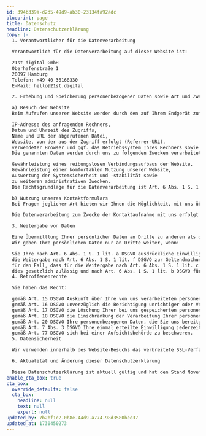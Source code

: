 ```yaml
---
id: 394b339a-d2d5-49d9-ab30-23134fa92adc
blueprint: page
title: Datenschutz
headline: Datenschutzerklärung
copy: |-
  1. Verantwortlicher für die Datenverarbeitung

  Verantwortlich für die Datenverarbeitung auf dieser Website ist:

  21st digital GmbH
  Oberhafenstraße 1
  20097 Hamburg
  Telefon: +49 40 36168330
  E-Mail: hello@21st.digital

  2. Erhebung und Speicherung personenbezogener Daten sowie Art und Zweck ihrer Verwendung

  a) Besuch der Website
  Beim Aufrufen unserer Website werden durch den auf Ihrem Endgerät zum Einsatz kommenden Browser automatisch Informationen an den Server unserer Website gesendet. Diese Informationen werden temporär in einem sogenannten Logfile gespeichert. Folgende Informationen werden dabei ohne Ihr Zutun erfasst und bis zur automatisierten Löschung gespeichert:

  IP-Adresse des anfragenden Rechners,
  Datum und Uhrzeit des Zugriffs,
  Name und URL der abgerufenen Datei,
  Website, von der aus der Zugriff erfolgt (Referrer-URL),
  verwendeter Browser und ggf. das Betriebssystem Ihres Rechners sowie der Name Ihres Access-Providers.
  Die genannten Daten werden durch uns zu folgenden Zwecken verarbeitet:

  Gewährleistung eines reibungslosen Verbindungsaufbaus der Website,
  Gewährleistung einer komfortablen Nutzung unserer Website,
  Auswertung der Systemsicherheit und -stabilität sowie
  zu weiteren administrativen Zwecken.
  Die Rechtsgrundlage für die Datenverarbeitung ist Art. 6 Abs. 1 S. 1 lit. f DSGVO. Unser berechtigtes Interesse folgt aus den oben aufgelisteten Zwecken zur Datenerhebung. In keinem Fall verwenden wir die erhobenen Daten zu dem Zweck, Rückschlüsse auf Ihre Person zu ziehen.

  b) Nutzung unseres Kontaktformulars
  Bei Fragen jeglicher Art bieten wir Ihnen die Möglichkeit, mit uns über ein auf der Website bereitgestelltes Formular Kontakt aufzunehmen. Dabei ist die Angabe einer gültigen E-Mail-Adresse erforderlich, damit wir wissen, von wem die Anfrage stammt und um diese beantworten zu können. Weitere Angaben können freiwillig getätigt werden.

  Die Datenverarbeitung zum Zwecke der Kontaktaufnahme mit uns erfolgt nach Art. 6 Abs. 1 S. 1 lit. a DSGVO auf Grundlage Ihrer freiwillig erteilten Einwilligung.

  3. Weitergabe von Daten

  Eine Übermittlung Ihrer persönlichen Daten an Dritte zu anderen als den im Folgenden aufgeführten Zwecken findet nicht statt.
  Wir geben Ihre persönlichen Daten nur an Dritte weiter, wenn:

  Sie Ihre nach Art. 6 Abs. 1 S. 1 lit. a DSGVO ausdrückliche Einwilligung dazu erteilt haben,
  die Weitergabe nach Art. 6 Abs. 1 S. 1 lit. f DSGVO zur Geltendmachung, Ausübung oder Verteidigung von Rechtsansprüchen erforderlich ist und kein Grund zur Annahme besteht, dass Sie ein überwiegendes schutzwürdiges Interesse an der Nichtweitergabe Ihrer Daten haben,
  für den Fall, dass für die Weitergabe nach Art. 6 Abs. 1 S. 1 lit. c DSGVO eine gesetzliche Verpflichtung besteht, sowie
  dies gesetzlich zulässig und nach Art. 6 Abs. 1 S. 1 lit. b DSGVO für die Abwicklung von Vertragsverhältnissen mit Ihnen erforderlich ist.
  4. Betroffenenrechte

  Sie haben das Recht:

  gemäß Art. 15 DSGVO Auskunft über Ihre von uns verarbeiteten personenbezogenen Daten zu verlangen;
  gemäß Art. 16 DSGVO unverzüglich die Berichtigung unrichtiger oder Vervollständigung Ihrer bei uns gespeicherten personenbezogenen Daten zu verlangen;
  gemäß Art. 17 DSGVO die Löschung Ihrer bei uns gespeicherten personenbezogenen Daten zu verlangen;
  gemäß Art. 18 DSGVO die Einschränkung der Verarbeitung Ihrer personenbezogenen Daten zu verlangen;
  gemäß Art. 20 DSGVO Ihre personenbezogenen Daten, die Sie uns bereitgestellt haben, in einem strukturierten, gängigen und maschinenlesbaren Format zu erhalten;
  gemäß Art. 7 Abs. 3 DSGVO Ihre einmal erteilte Einwilligung jederzeit gegenüber uns zu widerrufen;
  gemäß Art. 77 DSGVO sich bei einer Aufsichtsbehörde zu beschweren.
  5. Datensicherheit

  Wir verwenden innerhalb des Website-Besuchs das verbreitete SSL-Verfahren (Secure Socket Layer) in Verbindung mit der jeweils höchsten Verschlüsselungsstufe, die von Ihrem Browser unterstützt wird. Ob eine einzelne Seite unseres Internetauftritts verschlüsselt übertragen wird, erkennen Sie an der geschlossenen Darstellung des Schüssel- bzw. Schloss-Symbols in der unteren Statusleiste Ihres Browsers.

  6. Aktualität und Änderung dieser Datenschutzerklärung

  Diese Datenschutzerklärung ist aktuell gültig und hat den Stand November 2024. Durch die Weiterentwicklung unserer Website und Angebote darüber oder aufgrund geänderter gesetzlicher beziehungsweise behördlicher Vorgaben kann es notwendig werden, diese Datenschutzerklärung zu ändern.
enable_cta_box: true
cta_box:
  override_defaults: false
  cta_box:
    headline: null
    text: null
    expert: null
updated_by: 7b2bf1c2-0b8e-44d9-a774-98d3580bee37
updated_at: 1730450273
---
```

